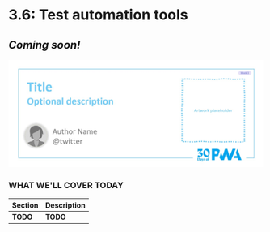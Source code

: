 # 3.6: Test automation tools

## *Coming soon!*

![Placeholder Banner Only. Replace when final assets ready.](_media/week3-placeholder.jpg)

### WHAT WE'LL COVER TODAY

| Section | Description |
| ------- | ----------- |
| **TODO** | **TODO**  |
